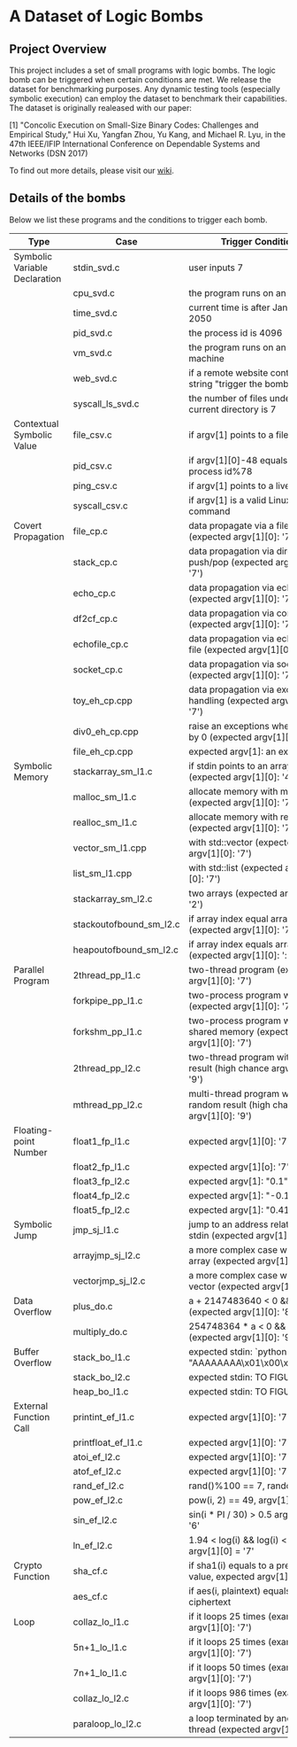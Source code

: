 # A Dataset of Logic Bombs
## Project Overview
This project includes a set of small programs with logic bombs.  The logic bomb can be triggered when certain conditions are met. 
We release the dataset for benchmarking purposes.  Any dynamic testing tools (especially symbolic execution) can employ the dataset to benchmark their capabilities. 
The dataset is originally realeased with our paper:

[1] "Concolic Execution on Small-Size Binary Codes: Challenges and Empirical Study," Hui Xu, Yangfan Zhou, Yu Kang, and Michael R. Lyu, in the 47th IEEE/IFIP International Conference on Dependable Systems and Networks (DSN 2017)
 

To find out more details, please visit our [wiki](https://github.com/hxuhack/logic_bombs/wiki).

## Details of the bombs
Below we list these programs and the conditions to trigger each bomb. 

| Type | Case  | Trigger Condition |
|---|---|---|
| Symbolic Variable Declaration | stdin_svd.c | user inputs 7 |
|  				| cpu_svd.c | the program runs on an Intel CPU |
|       			| time_svd.c | current time is after Jan 1st, 2050 |
|       			| pid_svd.c | the process id is 4096 |
|       			| vm_svd.c | the program runs on an virtual machine |
|       			| web_svd.c | if a remote website contains the string "trigger the bomb" |
|       			| syscall_ls_svd.c | the number of files under a current directory is 7 |
| Contextual Symbolic Value  	| file_csv.c | if argv[1] points to a file |
|       			| pid_csv.c | if argv[1][0]-48 equals the process id%78 |
| 			  	| ping_csv.c | if argv[1] points to a live IP |
| 			  	| syscall_csv.c | if argv[1] is a valid Linux command |
| Covert Propagation  		| file_cp.c | data propagate via a file (expected argv[1][0]: '7') | 
| 		  		| stack_cp.c | data propagation via direct push/pop (expected argv[1][0]: '7') | 
| 		  		| echo_cp.c | data propagation via echo (expected argv[1][0]: '7') | 
| 		  		| df2cf_cp.c | data propagation via control flow (expected argv[1][0]: '7') | 
| 		  		| echofile_cp.c | data propagation via echo and file (expected argv[1][0]: '7') | 
| 		  		| socket_cp.c | data propagation via socket (expected argv[1][0]: '7') | 
| 		  		| toy_eh_cp.cpp | data propagation via exception handling (expected argv[1][0]: '7') | 
| 		  		| div0_eh_cp.cpp | raise an exceptions when divided by 0 (expected argv[1][0]: '7') | 
| 		  		| file_eh_cp.cpp | expected argv[1]: an existed file | 
| Symbolic Memory  		| stackarray_sm_l1.c | if stdin points to an array element (expected argv[1][0]: '4') |
| 		  		| malloc_sm_l1.c | allocate memory with malloc (expected argv[1][0]: '7')|
| 		  		| realloc_sm_l1.c | allocate memory with realloc (expected argv[1][0]: '7')|
| 		  		| vector_sm_l1.cpp | with std::vector (expected argv[1][0]: '7')|
| 		  		| list_sm_l1.cpp | with std::list (expected argv[1][0]: '7')|
| 		  		| stackarray_sm_l2.c | two arrays (expected argv[1][0]: '2') |
| 		  		| stackoutofbound_sm_l2.c | if array index equal array size (expected argv[1][0]: '7')|
| 		  		| heapoutofbound_sm_l2.c | if array index equals array size (expected argv[1][0]: ':')|
| Parallel Program 		| 2thread_pp_l1.c | two-thread program (expected argv[1][0]: '7')  |
| 		 		| forkpipe_pp_l1.c | two-process program with pipe (expected argv[1][0]: '7')  |
| 		 		| forkshm_pp_l1.c | two-process program with shared memory (expected argv[1][0]: '7')  |
| 		 		| 2thread_pp_l2.c | two-thread program with random result (high chance argv[1][0]: '9') |
| 		 		| mthread_pp_l2.c | multi-thread program with random result (high chance argv[1][0]: '9') |
| Floating-point Number  	| float1_fp_l1.c | expected argv[1][0]: '7' |
| 	       		  	| float2_fp_l1.c | expected argv[1][o]: '7' |
| 	       		  	| float3_fp_l2.c | expected argv[1]: "0.1"  |
| 	       		  	| float4_fp_l2.c | expected argv[1]: "-0.1"  |
| 	       		  	| float5_fp_l2.c | expected argv[1]: "0.41421"  |
| Symbolic Jump 		| jmp_sj_l1.c | jump to an address related to stdin (expected argv[1][0]: 'U')|
| 		 		| arrayjmp_sj_l2.c | a more complex case with an array (expected argv[1][0]: '7')|
| 		 		| vectorjmp_sj_l2.c | a more complex case with an vector (expected argv[1][0]: '7')|
| Data Overflow 		| plus_do.c | a + 2147483640 < 0 && a > 0 (expected argv[1][0]: '8')  |
| 			  	| multiply_do.c | 254748364 * a < 0 && a > 0 (expected argv[1][0]: '9')|
| Buffer Overflow 		| stack_bo_l1.c | expected stdin: \`python -c 'print "AAAAAAAA\x01\x00\x00\x00"'\`|
| 		 		| stack_bo_l2.c | expected stdin: TO FIGURE OUT |
| 		 		| heap_bo_l1.c | expected stdin: TO FIGURE OUT|
| External Function Call  	| printint_ef_l1.c | expected argv[1][0]: '7' |
| 			  	| printfloat_ef_l1.c | expected argv[1][0]: '7' |
| 			  	| atoi_ef_l2.c | expected argv[1][0]: '7' |
| 			  	| atof_ef_l2.c | expected argv[1][0]: '7' |
|  				| rand_ef_l2.c | rand()%100 == 7, random result |
| 			  	| pow_ef_l2.c | pow(i, 2) == 49, argv[1][0] = '7' |
| 			  	| sin_ef_l2.c | sin(i * PI / 30) > 0.5 argv[1][0] = '6' |
| 			  	| ln_ef_l2.c | 1.94 < log(i) && log(i) < 1.95, argv[1][0] = '7' |
| Crypto Function 		| sha_cf.c | if sha1(i) equals to a predefined value, expected argv[1][0] = '7' |
| 		 		| aes_cf.c | if aes(i, plaintext) equals to a ciphertext |
| Loop 				| collaz_lo_l1.c  | if it loops 25 times (example argv[1][0]: '7') |
|  				| 5n+1_lo_l1.c  | if it loops 25 times (example argv[1][0]: '7') |
|  				| 7n+1_lo_l1.c  | if it loops 50 times (example argv[1][0]: '7') |
|  				| collaz_lo_l2.c  | if it loops 986 times (example argv[1][0]: '7') |
|  				| paraloop_lo_l2.c  | a loop terminated by another thread (expected argv[1][0]: '7') |
